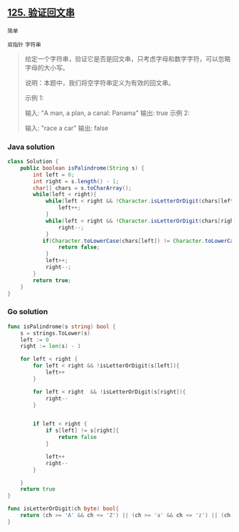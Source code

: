 ## [125. 验证回文串](https://leetcode-cn.com/problems/valid-palindrome/)

`简单`

`双指针` `字符串`

>给定一个字符串，验证它是否是回文串，只考虑字母和数字字符，可以忽略字母的大小写。
>
>说明：本题中，我们将空字符串定义为有效的回文串。
>
>示例 1:
>
>输入: "A man, a plan, a canal: Panama"
>输出: true
>示例 2:
>
>输入: "race a car"
>输出: false



### Java solution

```java
class Solution {
    public boolean isPalindrome(String s) {
        int left = 0;
        int right = s.length() - 1;
        char[] chars = s.toCharArray();
        while(left < right){
            while(left < right && !Character.isLetterOrDigit(chars[left])){
                left++;
            }
            while(left < right && !Character.isLetterOrDigit(chars[right])){
                right--;
            }
           if(Character.toLowerCase(chars[left]) != Character.toLowerCase(chars[right])){
                return false;
            }
            left++;
            right--;
        }
        return true;
    }
}
```



### Go solution

```go
func isPalindrome(s string) bool {
    s = strings.ToLower(s)
	left := 0
	right := len(s) - 1

	for left < right {
		for left < right && !isLetterOrDigit(s[left]){
			left++
		}

		for left < right  && !isLetterOrDigit(s[right]){
			right--
		}


		if left < right {
			if s[left] != s[right]{
				return false
			}

			left++
			right--
		}

	}
	return true
}

func isLetterOrDigit(ch byte) bool{
	return (ch >= 'A' && ch <= 'Z') || (ch >= 'a' && ch <= 'z') || (ch >= '0' && ch <= '9')
}

```

